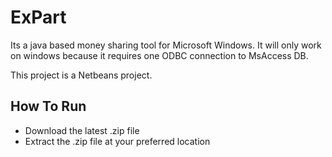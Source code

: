 ExPart
======

Its a java based money sharing tool for Microsoft Windows. It will only work on windows because it requires one ODBC connection to MsAccess DB.

This project is a Netbeans project.

## How To Run
- Download the latest .zip file
- Extract the .zip file at your preferred location